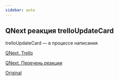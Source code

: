 ```yaml
---
sidebar: auto
---
```


## QNext реакция trelloUpdateCard

trelloUpdateCard — в процессе написания





[QNext. Trello](/docs-test/ph/admin/trello-about)

[QNext. Перечень реакции](/docs-test/ph/reactions)



[Original](https://telegra.ph/QNext-admin-reaction-trelloUpdateCard-02-13)